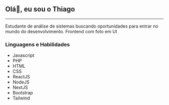 ## Olá👋, eu sou o Thiago
---

Estudante de análise de sistemas buscando oportunidades para entrar no mundo do desenvolvimento. Frontend com foto em UI


### Linguagens e Habilidades
- Javascript
- PHP
- HTML
- CSS
- ReactJS
- NodeJS
- NextJS
- Bootstrap
- Tailwind





